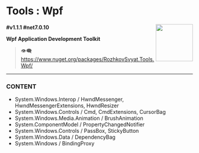 # Tools : Wpf

<img align="right" width="100" height="100" src="https://github.com/rozhkovsvyat/Tools.RecipeFactory/assets/71471748/ba1a969f-e54f-46d5-8f7f-70aa6434e063">

**#v1.1.1 #net7.0.10**

**Wpf Application Development Toolkit**

> :eye_speech_bubble: https://www.nuget.org/packages/RozhkovSvyat.Tools.Wpf/

---

### CONTENT

* System.Windows.Interop / HwndMessenger, HwndMessengerExtensions, HwndResizer
* System.Windows.Controls / Cmd, CmdExtensions, CursorBag
* System.Windows.Media.Animation / BrushAnimation
* System.ComponentModel / PropertyChangedNotifier
* System.Windows.Controls / PassBox, StickyButton
* System.Windows.Data / DependencyBag
* System.Windows / BindingProxy
